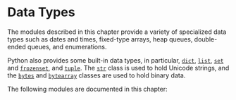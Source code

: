 Data Types
==========

The modules described in this chapter provide a variety of specialized data
types such as dates and times, fixed-type arrays, heap queues, double-ended
queues, and enumerations.

Python also provides some built-in data types, in particular,
[`dict`](stdtypes.html#dict "dict"), [`list`](stdtypes.html#list "list"), [`set`](stdtypes.html#set "set") and [`frozenset`](stdtypes.html#frozenset "frozenset"), and
[`tuple`](stdtypes.html#tuple "tuple"). The [`str`](stdtypes.html#str "str") class is used to hold
Unicode strings, and the [`bytes`](stdtypes.html#bytes "bytes") and [`bytearray`](stdtypes.html#bytearray "bytearray") classes are used
to hold binary data.

The following modules are documented in this chapter: